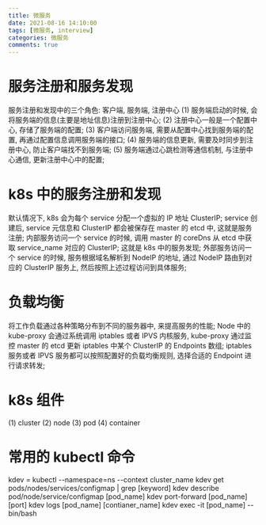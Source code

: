 ```yaml
---
title: 微服务
date: 2021-08-16 14:10:00
tags: [微服务, interview]
categories: 微服务
comments: true
---
```



# 服务注册和服务发现
服务注册和发现中的三个角色: 客户端, 服务端, 注册中心
(1) 服务端启动的时候, 会将服务端的信息(主要是地址信息)注册到注册中心;
(2) 注册中心一般是一个配置中心, 存储了服务端的配置;
(3) 客户端访问服务端, 需要从配置中心找到服务端的配置, 再通过配置信息调用服务端的接口;
(4) 服务端的信息更新, 需要及时同步到注册中心, 防止客户端找不到服务端;
(5) 服务端通过心跳检测等通信机制, 与注册中心通信, 更新注册中心中的配置;

# k8s 中的服务注册和发现
默认情况下, k8s 会为每个 service 分配一个虚拟的 IP 地址 ClusterIP; service 创建后, service 元信息和 ClusterIP 都会被保存在 master 的 etcd 中, 这就是服务注册;
内部服务访问一个 service 的时候, 调用 master 的 coreDns 从 etcd 中获取 service_name 对应的 ClusterIP; 这就是 k8s 中的服务发现;
外部服务访问一个 service 的时候, 服务根据域名解析到 NodeIP 的地址, 通过 NodeIP 路由到对应的 ClusterIP 服务上, 然后按照上述过程访问到具体服务;

# 负载均衡
将工作负载通过各种策略分布到不同的服务器中, 来提高服务的性能;
Node 中的 kube-proxy 会通过系统调用 iptables 或者 IPVS 内核服务, kube-proxy 通过监控 master 的 etcd 更新 iptables 中某个 ClusterIP 的 Endpoints 数组;
iptables 服务或者 IPVS 服务都可以按照配置好的负载均衡规则, 选择合适的 Endpoint 进行请求转发;

# k8s 组件
(1) cluster
(2) node
(3) pod
(4) container

# 常用的 kubectl 命令
kdev = kubectl --namespace=ns --context cluster_name
kdev get pods/nodes/services/configmap | grep [keyword]
kdev describe pod/node/service/configmap [pod_name]
kdev port-forward [pod_name] [port]
kdev logs [pod_name] [contianer_name]
kdev exec -it [pod_name] -- bin/bash



